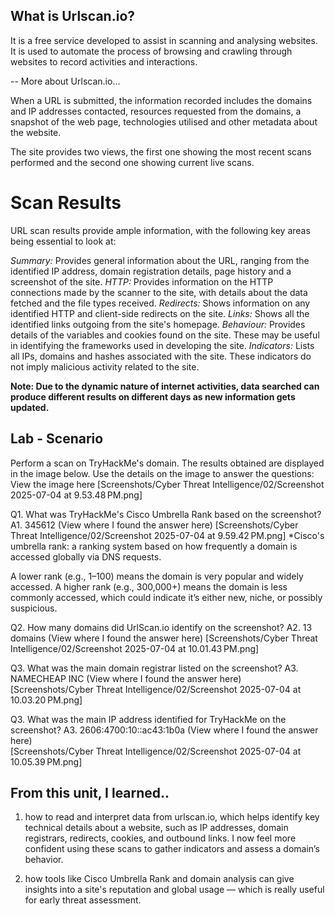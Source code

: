 ## What is Urlscan.io?
It is a free service developed to assist in scanning and analysing websites. It is used to automate the process of browsing and crawling through websites to record activities and interactions.


-- More about Urlscan.io... 

When a URL is submitted, the information recorded includes the domains and IP addresses contacted, resources requested from the domains, a snapshot of the web page, technologies utilised and other metadata about the website.

The site provides two views, the first one showing the most recent scans performed and the second one showing current live scans. 


# Scan Results
URL scan results provide ample information, with the following key areas being essential to look at:

*Summary:* Provides general information about the URL, ranging from the identified IP address, domain registration details, page history and a screenshot of the site.
*HTTP:* Provides information on the HTTP connections made by the scanner to the site, with details about the data fetched and the file types received.
*Redirects:* Shows information on any identified HTTP and client-side redirects on the site.
*Links:* Shows all the identified links outgoing from the site's homepage.
*Behaviour:* Provides details of the variables and cookies found on the site. These may be useful in identifying the frameworks used in developing the site.
*Indicators:* Lists all IPs, domains and hashes associated with the site. These indicators do not imply malicious activity related to the site.   

**Note: Due to the dynamic nature of internet activities, data searched can produce different results on different days as new information gets updated.**


## Lab - Scenario
Perform a scan on TryHackMe's domain. The results obtained are displayed in the image below. Use the details on the image to answer the questions:
View the image here 
[Screenshots/Cyber Threat Intelligence/02/Screenshot 2025-07-04 at 9.53.48 PM.png]

Q1. What was TryHackMe's Cisco Umbrella Rank based on the screenshot?
A1. 345612
(View where I found the answer here)
[Screenshots/Cyber Threat Intelligence/02/Screenshot 2025-07-04 at 9.59.42 PM.png]
*Cisco's umbrella rank: a ranking system based on how frequently a domain is accessed globally via DNS requests. 

A lower rank (e.g., 1–100) means the domain is very popular and widely accessed.
A higher rank (e.g., 300,000+) means the domain is less commonly accessed, which could indicate it’s either new, niche, or possibly suspicious. 

Q2. How many domains did UrlScan.io identify on the screenshot? 
A2. 13 domains
(View where I found the answer here) 
[Screenshots/Cyber Threat Intelligence/02/Screenshot 2025-07-04 at 10.01.43 PM.png]

Q3. What was the main domain registrar listed on the screenshot? 
A3. NAMECHEAP INC
(View where I found the answer here)  
[Screenshots/Cyber Threat Intelligence/02/Screenshot 2025-07-04 at 10.03.20 PM.png]

Q3. What was the main IP address identified for TryHackMe on the screenshot? 
A3. 2606:4700:10::ac43:1b0a
(View where I found the answer here)  
[Screenshots/Cyber Threat Intelligence/02/Screenshot 2025-07-04 at 10.05.39 PM.png]


## From this unit, I learned.. 
1. how to read and interpret data from urlscan.io, which helps identify key technical details about a website, such as IP addresses, domain registrars, redirects, cookies, and outbound links. I now feel more confident using these scans to gather indicators and assess a domain’s behavior.

2. how tools like Cisco Umbrella Rank and domain analysis can give insights into a site's reputation and global usage — which is really useful for early threat assessment. 